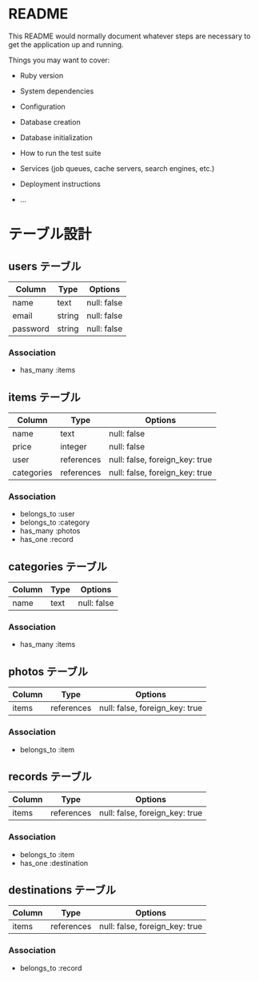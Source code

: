 # README

This README would normally document whatever steps are necessary to get the
application up and running.

Things you may want to cover:

* Ruby version

* System dependencies

* Configuration

* Database creation

* Database initialization

* How to run the test suite

* Services (job queues, cache servers, search engines, etc.)

* Deployment instructions

* ...

# テーブル設計

## users テーブル
 
| Column   | Type   | Options     |
| -------- | ------ | ----------- |
| name     | text   | null: false |
| email    | string | null: false |
| password | string | null: false |

### Association

- has_many :items

## items テーブル

| Column     | Type       | Options                        |
| ---------- | -----------| ------------------------------ |
| name       | text       | null: false                    |
| price      | integer    | null: false
| user       | references | null: false, foreign_key: true |
| categories | references | null: false, foreign_key: true |

### Association

- belongs_to :user
- belongs_to :category
- has_many :photos
- has_one :record

## categories テーブル
 
| Column     | Type | Options     |
| ---------- | ---- | ----------- |
| name       | text | null: false |

### Association

- has_many :items

## photos テーブル

| Column | Type       | Options                        |
| ------ | -----------| ------------------------------ |
| items  | references | null: false, foreign_key: true |

### Association

- belongs_to :item

 ## records テーブル

| Column | Type       | Options                        |
| ------ | ---------- | ------------------------------ |
| items  | references | null: false, foreign_key: true |

### Association

- belongs_to :item
- has_one :destination
 
 ## destinations テーブル

| Column | Type       | Options                        |
| ------ | -----------| ------------------------------ |
| items  | references | null: false, foreign_key: true |

### Association

- belongs_to :record


